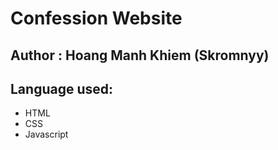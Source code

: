 # Confession Website

## Author : Hoang Manh Khiem (Skromnyy)

## Language used:
 + HTML
 + CSS
 + Javascript
